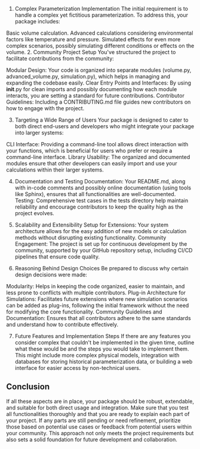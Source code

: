 1. Complex Parameterization Implementation
The initial requirement is to handle a complex yet fictitious parameterization. To address this, your package includes:

Basic volume calculation.
Advanced calculations considering environmental factors like temperature and pressure.
Simulated effects for even more complex scenarios, possibly simulating different conditions or effects on the volume.
2. Community Project Setup
You've structured the project to facilitate contributions from the community:

Modular Design: Your code is organized into separate modules (volume.py, advanced_volume.py, simulation.py), which helps in managing and expanding the codebase easily.
Clear Entry Points and Interfaces: By using __init__.py for clean imports and possibly documenting how each module interacts, you are setting a standard for future contributions.
Contributor Guidelines: Including a CONTRIBUTING.md file guides new contributors on how to engage with the project.

3. Targeting a Wide Range of Users
Your package is designed to cater to both direct end-users and developers who might integrate your package into larger systems:

CLI Interface: Providing a command-line tool allows direct interaction with your functions, which is beneficial for users who prefer or require a command-line interface.
Library Usability: The organized and documented modules ensure that other developers can easily import and use your calculations within their larger systems.

4. Documentation and Testing
Documentation: Your README.md, along with in-code comments and possibly online documentation (using tools like Sphinx), ensures that all functionalities are well-documented.
Testing: Comprehensive test cases in the tests directory help maintain reliability and encourage contributors to keep the quality high as the project evolves.

5. Scalability and Extensibility
Setup for Extensions: Your system architecture allows for the easy addition of new models or calculation methods without disrupting existing functionality.
Community Engagement: The project is set up for continuous development by the community, supported by your GitHub repository setup, including CI/CD pipelines that ensure code quality.
6. Reasoning Behind Design Choices
Be prepared to discuss why certain design decisions were made:

Modularity: Helps in keeping the code organized, easier to maintain, and less prone to conflicts with multiple contributors.
Plug-in Architecture for Simulations: Facilitates future extensions where new simulation scenarios can be added as plug-ins, following the initial framework without the need for modifying the core functionality.
Community Guidelines and Documentation: Ensures that all contributors adhere to the same standards and understand how to contribute effectively.

7. Future Features and Implementation Steps
If there are any features you consider complex that couldn't be implemented in the given time, outline what these would be and the steps you would take to implement them. This might include more complex physical models, integration with databases for storing historical parameterization data, or building a web interface for easier access by non-technical users.

## Conclusion
If all these aspects are in place, your package should be robust, extendable, and suitable for both direct usage and integration. Make sure that you test all functionalities thoroughly and that you are ready to explain each part of your project. If any parts are still pending or need refinement, prioritize those based on potential use cases or feedback from potential users within your community. This approach not only meets the project requirements but also sets a solid foundation for future development and collaboration.
